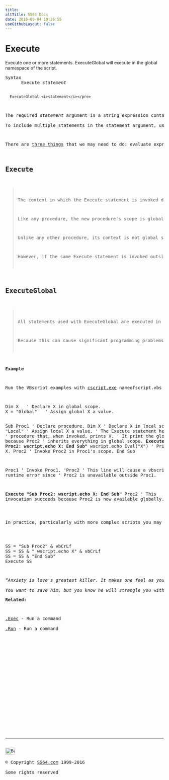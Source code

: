 ```yaml
---
title:
altTitle: SS64 Docs
date: 2016-09-04 19:26:55
useGithubLayout: false
---
```

<!-- #BeginLibraryItem "/Library/head_vb.lbi" --><!-- #EndLibraryItem --><h1>Execute</h1> 
<p> Execute one or more  statements.  ExecuteGlobal will execute in the global namespace of the script.</p>
<pre>Syntax
      Execute <i>statement</i>

      ExecuteGlobal <i>statement</i></pre>
<p>The required <i>statement</i> argument is a string expression containing one or more statements for execution. <br>
To include multiple statements in the statement argument, use colons or embedded line breaks to separate them. </p>
<p>There are <a href="http://blogs.msdn.com/b/ericlippert/archive/2003/09/20/53058.aspx">three things</a> that we may need to do: evaluate expressions, execute statements using local scope and execute statements using global scope.  The three methods for these are <a href="eval.html">Eval</a>, which takes an expression and returns its value, <span class="code">Execute</span>, which takes a group of statements and executes them in local scope, and <span class="code">ExecuteGlobal</span> which executes them in global scope.</p>
<h2>Execute</h2>
<blockquote>
<p>The context in which the <span class="code">Execute</span> statement is invoked determines what objects and variables are available to the code being run. In-scope objects and variables are available to code running in an <span class="code">Execute</span> statement. However, it is important to understand that if you execute code that creates a procedure, that procedure does not inherit the scope of the procedure in which it occurred. </p>
<p>Like any procedure, the new procedure's scope is global, and it inherits everything in the global scope. </p>
<p>Unlike any other procedure, its context is not global scope, so it can only be executed in the context of the procedure where the Execute statement occurred. </p>
<p>However, if the same Execute statement is invoked outside of a procedure (i.e., in global scope), not only does it inherit everything in global scope, but it can also be called from anywhere, since its context is global.</p>
</blockquote>
<h2>ExecuteGlobal</h2>
<blockquote>
<p>All statements used with ExecuteGlobal are executed in the script's global namespace. This allows code to be added to the program so that any procedure can access it. For example, a VBScript Class statement can be executed at run time and functions can subsequently create new instances of the class. Adding procedures and classes at runtime can be useful, but also introduces the possibility of overwriting existing global variable and functions at runtime. </p>
<p>Because this can cause significant programming problems, care should be exercised when using the ExecuteGlobal statement. If you don't need access to a variable or function outside of a procedure, use the Execute statement that will only affect the namespace of the calling function. </p>
</blockquote>
<p><b>Example</b></p>
<p>Run the VBscript examples with <span class="code"><a href="cscript.html">cscript.exe</a> nameofscript.vbs //nologo</span></p>
<pre class="code">Dim X   ' Declare X in global scope.
X = "Global"   ' Assign global X a value.

Sub Proc1   ' Declare procedure.
   Dim X    ' Declare X in local scope.
   X = "Local"   ' Assign local X a value.
            ' The Execute statement here creates a
            ' procedure that, when invoked, prints X.
            ' It print the global X because Proc2
            ' inherits everything in global scope.
   <b>Execute "Sub Proc2: wscript.echo X: End Sub"</b>
   wscript.echo Eval("X")   ' Print local X.
   Proc2    ' Invoke Proc2 in Proc1's scope.
End Sub

Proc1   ' Invoke Proc1.
'Proc2   ' This line will cause a vbscript runtime error since 
         ' Proc2 is unavailable outside Proc1.

<b>Execute "Sub Proc2: wscript.echo X: End Sub"</b>
Proc2   ' This invocation succeeds because Proc2 is now available globally.</pre>
<p>In practice, particularly with more complex scripts you may want to rewrite the <b>Execute</b> statement on several lines for better readability:<br>
</p>
<pre class="code">SS = "Sub Proc2" &amp; vbCrLf
SS = SS &amp; " wscript.echo X" &amp; vbCrLf 
SS = SS &amp; "End Sub"
Execute SS</pre>
<p class="quote"><i>“Anxiety is love's greatest killer. It makes one feel as you might when a drowning man holds unto you.<br>
You want to save him, but you know he will strangle you with his panic” ~ Anaïs Nin</i></p><p><b>Related:</b></p>
<p><a href="exec.html">.Exec</a> - Run a command<br>
<a href="run.html">.Run</a> - Run a command</p><!-- #BeginLibraryItem "/Library/foot_vb.lbi" --><p>
<!-- VB300 -->
<ins class="adsbygoogle" style="display:inline-block;width:300px;height:250px" data-ad-client="ca-pub-6140977852749469" data-ad-slot="1683739502"></ins>
<script>
(adsbygoogle = window.adsbygoogle || []).push({});
</script></p>
<hr>
<div id="bl" class="footer"><a href="execute.html#"><img src="../images/top.png" width="30" height="22" alt="Back to the Top"></a></div>
<div id="br" class="footer, tagline">© Copyright <a href="http://ss64.com/">SS64.com</a> 1999-2016<br>
Some rights reserved</div><!-- #EndLibraryItem -->

